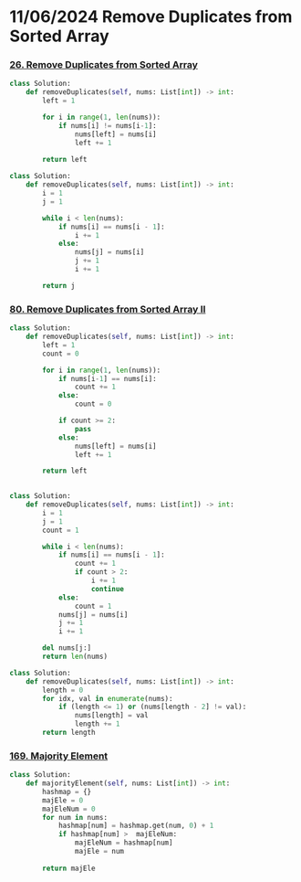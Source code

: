 # 11/06/2024  Remove Duplicates from Sorted Array

### [26. Remove Duplicates from Sorted Array](https://leetcode.com/problems/remove-duplicates-from-sorted-array/)

```python
class Solution:
    def removeDuplicates(self, nums: List[int]) -> int:
        left = 1

        for i in range(1, len(nums)):
            if nums[i] != nums[i-1]:
                nums[left] = nums[i]
                left += 1
        
        return left
```

```python
class Solution:
    def removeDuplicates(self, nums: List[int]) -> int:
        i = 1
        j = 1

        while i < len(nums):
            if nums[i] == nums[i - 1]:
                i += 1
            else:
                nums[j] = nums[i]
                j += 1
                i += 1

        return j
```

### [80. Remove Duplicates from Sorted Array II](https://leetcode.com/problems/remove-duplicates-from-sorted-array-ii/)

```python
class Solution:
    def removeDuplicates(self, nums: List[int]) -> int:
        left = 1
        count = 0

        for i in range(1, len(nums)):
            if nums[i-1] == nums[i]:
                count += 1
            else:
                count = 0

            if count >= 2:
                pass
            else:
                nums[left] = nums[i]
                left += 1

        return left
   
```

```python
class Solution:
    def removeDuplicates(self, nums: List[int]) -> int:
        i = 1
        j = 1
        count = 1

        while i < len(nums):
            if nums[i] == nums[i - 1]:
                count += 1
                if count > 2:
                    i += 1
                    continue
            else:
                count = 1
            nums[j] = nums[i]
            j += 1
            i += 1

        del nums[j:]
        return len(nums)
```

```python
class Solution:
    def removeDuplicates(self, nums: List[int]) -> int:
        length = 0
        for idx, val in enumerate(nums):
            if (length <= 1) or (nums[length - 2] != val):
                nums[length] = val
                length += 1
        return length
```







### [169. Majority Element](https://leetcode.com/problems/majority-element/)

```python
class Solution:
    def majorityElement(self, nums: List[int]) -> int:
        hashmap = {}
        majEle = 0
        majEleNum = 0
        for num in nums:
            hashmap[num] = hashmap.get(num, 0) + 1
            if hashmap[num] >  majEleNum:
                majEleNum = hashmap[num]
                majEle = num
        
        return majEle

```

